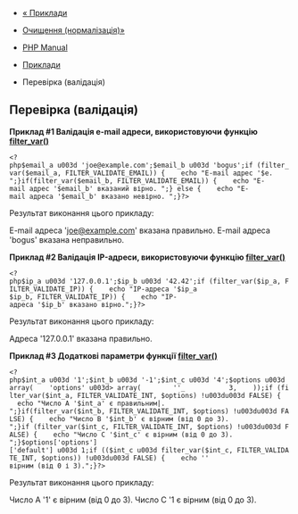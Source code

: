 - [« Приклади](filter.examples.md)
- [Очищення (нормалізація)»](filter.examples.sanitization.md)

- [PHP Manual](index.md)
- [Приклади](filter.examples.md)
- Перевірка (валідація)

## Перевірка (валідація)

**Приклад #1 Валідація e-mail адреси, використовуючи функцію
[filter_var()](function.filter-var.md)**

` <?php$email_a u003d 'joe@example.com';$email_b u003d 'bogus';if (filter_var($email_a, FILTER_VALIDATE_EMAIL)) {    echo "E-mail адрес '$e.
";}if(filter_var($email_b, FILTER_VALIDATE_EMAIL)) {    echo "E-mail адрес '$email_b' вказаний вірно.
";} else {    echo "E-mail адреса '$email_b' вказано невірно.
";}?> `

Результат виконання цього прикладу:

E-mail адреса 'joe@example.com' вказана правильно.
E-mail адреса 'bogus' вказана неправильно.

**Приклад #2 Валідація IP-адреси, використовуючи функцію
[filter_var()](function.filter-var.md)**

` <?php$ip_a u003d '127.0.0.1';$ip_b u003d '42.42';if (filter_var($ip_a, FILTER_VALIDATE_IP)) {    echo "IP-адреса '$ip_a $ip_b, FILTER_VALIDATE_IP)) {    echo "IP-адреса '$ip_b' вказано вірно.";}?> `

Результат виконання цього прикладу:

Адреса '127.0.0.1' вказана правильно.

**Приклад #3 Додаткові параметри функції
[filter_var()](function.filter-var.md)**

`<?php$int_a u003d '1';$int_b u003d '-1';$int_c u003d '4';$options u003d array(    'options' u003d> array(        ''_           3,    ));if (filter_var($int_a, FILTER_VALIDATE_INT, $options) !u003du003d FALSE) {    echo "Число A '$int_a' є правильним|.
";}if(filter_var($int_b, FILTER_VALIDATE_INT, $options) !u003du003d FALSE) {    echo "Число B '$int_b' є вірним (від 0 до 3).
";}if (filter_var($int_c, FILTER_VALIDATE_INT, $options) !u003du003d FALSE) {    echo "Число C '$int_c' є вірним (від 0 до 3).
";}$options['options']['default'] u003d 1;if (($int_c u003d filter_var($int_c, FILTER_VALIDATE_INT, $options)) !u003du003d FALSE) {    echo '' вірним (від 0 і 3).";}?> `

Результат виконання цього прикладу:

Число A '1' є вірним (від 0 до 3).
Число C '1 є вірним (від 0 до 3).
